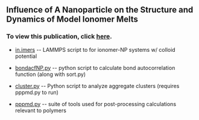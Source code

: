 ## Influence of A Nanoparticle on the Structure and Dynamics of Model Ionomer Melts
### To view this publication, click [here](https://pubs.rsc.org/en/Content/ArticleLanding/2018/SM/C8SM00665B#!divAbstract). 

- [in.imers](https://github.com/hall-polymers/published-work/blob/master/2018-sampath2018influence/in.imers) -- LAMMPS script to for ionomer-NP systems w/ colloid potential

- [bondacfNP.py](https://github.com/hall-polymers/published-work/blob/master/2018-sampath2018influence/bondacfnp.py) -- python script to calculate bond autocorrelation function (along with sort.py)

- [cluster.py](https://github.com/hall-polymers/published-work/blob/master/2018-sampath2018influence/cluster.py)  -- Python script to analyze aggregate clusters (requires pppmd.py to run)

- [pppmd.py](https://github.com/hall-polymers/published-work/blob/master/2018-sampath2018influence/pppmd.py) -- suite of tools used for post-processing calculations relevant to polymers